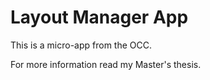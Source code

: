 # **Layout Manager App**

This is a micro-app from the OCC.

For more information read my Master's thesis.
